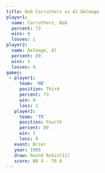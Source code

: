 ```yaml
---
title: Bob Carruthers vs Al Delmage
player1:               
  name: Carruthers, Bob
  percent: 73          
  wins: 0              
  losses: 1            
player2:               
  name: Delmage, Al    
  percent: 89          
  wins: 1              
  losses: 0            
games:
 - player1:         
     team: 'NB'     
     position: Third
     percent: 73    
     win: 0         
     loss: 1        
   player2:          
     team: 'TR'      
     position: Fourth
     percent: 89     
     win: 1          
     loss: 0         
   event: Brier         
   year: 1985           
   draw: Round Robin(11)
   score: NB 4 - TR 6   
---
```

